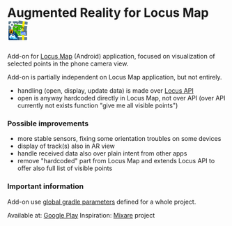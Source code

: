 # Augmented Reality for Locus Map ![logo](app/src/main/res/drawable-mdpi/ic_launcher.png "Contacts for Locus Map logo")

Add-on for [Locus Map](http://www.locusmap.eu) (Android) application, focused on visualization of selected points in the phone camera view.

Add-on is partially independent on Locus Map application, but not entirely.

- handling (open, display, update data) is made over [Locus API](https://github.com/asamm/locus-api/blob/master/locus-api-android/src/main/java/locus/api/android/features/augmentedReality/UtilsAddonAR.java)
- open is anyway hardcoded directly in Locus Map, not over API (over API currently not exists function "give me all visible points")

### Possible improvements

- more stable sensors, fixing some orientation troubles on some devices
- display of track(s) also in AR view
- handle received data also over plain intent from other apps
- remove "hardcoded" part from Locus Map and extends Locus API to offer also full list of visible points

### Important information

Add-on use [global gradle parameters](https://github.com/asamm/locus-api/wiki/Adding-Locus-API-to-project#using-global-parameters) defined for a whole project.

Available at: [Google Play](https://play.google.com/store/apps/details?id=menion.android.locus.addon.ar)
Inspiration: [Mixare](http://www.mixare.org/) project
